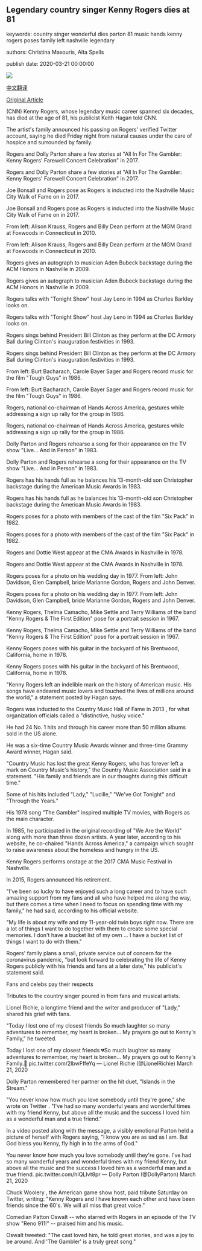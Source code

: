 ## Legendary country singer Kenny Rogers dies at 81

keywords: country singer wonderful dies parton 81 music hands kenny rogers poses family left nashville legendary

authors: Christina Maxouris, Alta Spells

publish date: 2020-03-21 00:00:00

![](https://cdn.cnn.com/cnnnext/dam/assets/200321034717-01-kenny-rogers-file-super-tease.jpg)

[中文翻译](Legendary%20country%20singer%20Kenny%20Rogers%20dies%20at%2081_zh.md)

[Original Article](https://edition.cnn.com/2020/03/21/entertainment/kenny-rogers-country-singer-dies/index.html)

(CNN) Kenny Rogers, whose legendary music career spanned six decades, has died at the age of 81, his publicist Keith Hagan told CNN.

The artist's family announced his passing on Rogers' verified Twitter account, saying he died Friday night from natural causes under the care of hospice and surrounded by family.

Rogers and Dolly Parton share a few stories at "All In For The Gambler: Kenny Rogers' Farewell Concert Celebration" in 2017.

Rogers and Dolly Parton share a few stories at "All In For The Gambler: Kenny Rogers' Farewell Concert Celebration" in 2017.

Joe Bonsall and Rogers pose as Rogers is inducted into the Nashville Music City Walk of Fame on in 2017.

Joe Bonsall and Rogers pose as Rogers is inducted into the Nashville Music City Walk of Fame on in 2017.

From left: Alison Krauss, Rogers and Billy Dean perform at the MGM Grand at Foxwoods in Connecticut in 2010.

From left: Alison Krauss, Rogers and Billy Dean perform at the MGM Grand at Foxwoods in Connecticut in 2010.

Rogers gives an autograph to musician Aden Bubeck backstage during the ACM Honors in Nashville in 2009.

Rogers gives an autograph to musician Aden Bubeck backstage during the ACM Honors in Nashville in 2009.

Rogers talks with "Tonight Show" host Jay Leno in 1994 as Charles Barkley looks on.

Rogers talks with "Tonight Show" host Jay Leno in 1994 as Charles Barkley looks on.

Rogers sings behind President Bill Clinton as they perform at the DC Armory Ball during Clinton's inauguration festivities in 1993.

Rogers sings behind President Bill Clinton as they perform at the DC Armory Ball during Clinton's inauguration festivities in 1993.

From left: Burt Bacharach, Carole Bayer Sager and Rogers record music for the film "Tough Guys" in 1986.

From left: Burt Bacharach, Carole Bayer Sager and Rogers record music for the film "Tough Guys" in 1986.

Rogers, national co-chairman of Hands Across America, gestures while addressing a sign up rally for the group in 1986.

Rogers, national co-chairman of Hands Across America, gestures while addressing a sign up rally for the group in 1986.

Dolly Parton and Rogers rehearse a song for their appearance on the TV show "Live... And in Person" in 1983.

Dolly Parton and Rogers rehearse a song for their appearance on the TV show "Live... And in Person" in 1983.

Rogers has his hands full as he balances his 13-month-old son Christopher backstage during the American Music Awards in 1983.

Rogers has his hands full as he balances his 13-month-old son Christopher backstage during the American Music Awards in 1983.

Rogers poses for a photo with members of the cast of the film "Six Pack" in 1982.

Rogers poses for a photo with members of the cast of the film "Six Pack" in 1982.

Rogers and Dottie West appear at the CMA Awards in Nashville in 1978.

Rogers and Dottie West appear at the CMA Awards in Nashville in 1978.

Rogers poses for a photo on his wedding day in 1977. From left: John Davidson, Glen Campbell, bride Marianne Gordon, Rogers and John Denver.

Rogers poses for a photo on his wedding day in 1977. From left: John Davidson, Glen Campbell, bride Marianne Gordon, Rogers and John Denver.

Kenny Rogers, Thelma Camacho, Mike Settle and Terry Williams of the band "Kenny Rogers & The First Edition" pose for a portrait session in 1967.

Kenny Rogers, Thelma Camacho, Mike Settle and Terry Williams of the band "Kenny Rogers & The First Edition" pose for a portrait session in 1967.

Kenny Rogers poses with his guitar in the backyard of his Brentwood, California, home in 1978.

Kenny Rogers poses with his guitar in the backyard of his Brentwood, California, home in 1978.

"Kenny Rogers left an indelible mark on the history of American music. His songs have endeared music lovers and touched the lives of millions around the world," a statement posted by Hagan says.

Rogers was inducted to the Country Music Hall of Fame in 2013 , for what organization officials called a "distinctive, husky voice."

He had 24 No. 1 hits and through his career more than 50 million albums sold in the US alone.

He was a six-time Country Music Awards winner and three-time Grammy Award winner, Hagan said.

"Country Music has lost the great Kenny Rogers, who has forever left a mark on Country Music's history," the Country Music Association said in a statement. "His family and friends are in our thoughts during this difficult time."

Some of his hits included "Lady," "Lucille," "We've Got Tonight" and "Through the Years."

His 1978 song "The Gambler" inspired multiple TV movies, with Rogers as the main character.

In 1985, he participated in the original recording of "We Are the World" along with more than three dozen artists. A year later, according to his website, he co-chaired "Hands Across America," a campaign which sought to raise awareness about the homeless and hungry in the US.

Kenny Rogers performs onstage at the 2017 CMA Music Festival in Nashville.

In 2015, Rogers announced his retirement.

"I've been so lucky to have enjoyed such a long career and to have such amazing support from my fans and all who have helped me along the way, but there comes a time when I need to focus on spending time with my family," he had said, according to his official website.

"My life is about my wife and my 11-year-old twin boys right now. There are a lot of things I want to do together with them to create some special memories. I don't have a bucket list of my own ... I have a bucket list of things I want to do with them."

Rogers' family plans a small, private service out of concern for the coronavirus pandemic, "but look forward to celebrating the life of Kenny Rogers publicly with his friends and fans at a later date," his publicist's statement said.

Fans and celebs pay their respects

Tributes to the country singer poured in from fans and musical artists.

Lionel Richie, a longtime friend and the writer and producer of "Lady," shared his grief with fans.

"Today I lost one of my closest friends So much laughter so many adventures to remember, my heart is broken... My prayers go out to Kenny's Family," he tweeted.

Today I lost one of my closest friends 💔So much laughter so many adventures to remember, my heart is broken... My prayers go out to Kenny's Family.🙏 pic.twitter.com/2lbwFffeYq — Lionel Richie (@LionelRichie) March 21, 2020

Dolly Parton remembered her partner on the hit duet, "Islands in the Stream."

"You never know how much you love somebody until they're gone," she wrote on Twitter . "I've had so many wonderful years and wonderful times with my friend Kenny, but above all the music and the success I loved him as a wonderful man and a true friend."

In a video posted along with the message, a visibly emotional Parton held a picture of herself with Rogers saying, "I know you are as sad as I am. But God bless you Kenny, fly high in to the arms of God."

You never know how much you love somebody until they're gone. I've had so many wonderful years and wonderful times with my friend Kenny, but above all the music and the success I loved him as a wonderful man and a true friend. pic.twitter.com/hIQLIvt8pr — Dolly Parton (@DollyParton) March 21, 2020

Chuck Woolery , the American game show host, paid tribute Saturday on Twitter, writing: "Kenny Rogers and I have known each other and have been friends since the 60's. We will all miss that great voice."

Comedian Patton Oswalt -- who starred with Rogers in an episode of the TV show "Reno 911\!" -- praised him and his music.

Oswalt tweeted: "The cast loved him, he told great stories, and was a joy to be around. And 'The Gambler' is a truly great song."